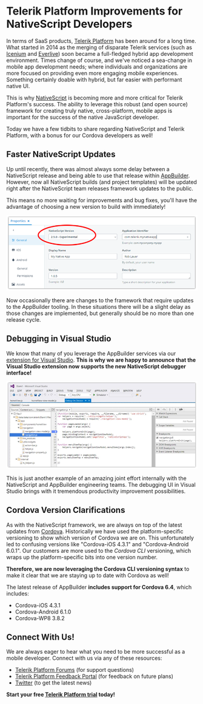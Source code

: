 # Telerik Platform Improvements for NativeScript Developers

In terms of SaaS products, [Telerik Platform](http://www.telerik.com/platform) has been around for a long time. What started in 2014 as the merging of disparate Telerik services (such as [Icenium](http://www.telerik.com/platform/appbuilder) and [Everlive](http://www.telerik.com/platform/backend-services)) soon became a full-fledged hybrid app development environment. Times change of course, and we've noticed a sea-change in mobile app development needs; where individuals and organizations are more focused on providing even more engaging mobile experiences. Something certainly doable with hybrid, but far easier with performant native UI.

This is why [NativeScript](https://www.nativescript.org/) is becoming more and more critical for Telerik Platform's success. The ability to leverage this robust (and open source) framework for creating truly native, cross-platform, mobile apps is important for the success of the native JavaScript developer.

Today we have a few tidbits to share regarding NativeScript and Telerik Platform, with a bonus for our Cordova developers as well!

## Faster NativeScript Updates

Up until recently, there was almost always some delay between a NativeScript release and being able to use that release within [AppBuilder](http://www.telerik.com/platform/appbuilder). However, now all NativeScript builds (and project templates) will be updated right after the NativeScript team releases framework updates to the public.

This means no more waiting for improvements and bug fixes, you'll have the advantage of choosing a new version to build with immediately!

![nativescript build support in appbuilder](build-support.png)

Now occasionally there are changes to the framework that require updates to the AppBuilder tooling. In these situations there will be a slight delay as those changes are implemented, but generally should be no more than one release cycle.

## Debugging in Visual Studio

We know that many of you leverage the AppBuilder services via our [extension for Visual Studio](http://www.telerik.com/platform/appbuilder/visual-studio-extension). **This is why we are happy to announce that the Visual Studio extension now supports the new NativeScript debugger interface!**

![visual studio debugging](vs-support.png)

This is just another example of an amazing joint effort internally with the NativeScript and AppBuilder engineering teams. The debugging UI in Visual Studio brings with it tremendous productivity improvement possibilities.

## Cordova Version Clarifications

As with the NativeScript framework, we are always on top of the latest updates from [Cordova](http://cordova.apache.org/). Historically we have used the platform-specific versioning to show which version of Cordova we are on. This unfortunately led to confusing versions like "Cordova-iOS 4.3.1" and "Cordova-Android 6.0.1". Our customers are more used to the *Cordova CLI* versioning, which wraps up the platform-specific bits into one version number.

**Therefore, we are now leveraging the Cordova CLI versioning syntax** to make it clear that we are staying up to date with Cordova as well!

The latest release of AppBuilder **includes support for Cordova 6.4**, which includes:

- Cordova-iOS 4.3.1
- Cordova-Android 6.1.0
- Cordova-WP8 3.8.2

## Connect With Us!

We are always eager to hear what you need to be more successful as a mobile developer. Connect with us via any of these resources:

- [Telerik Platform Forums](http://www.telerik.com/forums/platform) (for support questions)
- [Telerik Platform Feedback Portal](https://feedback.telerik.com/Project/129) (for feedback on future plans)
- [Twitter](https://twitter.com/telerik) (to get the latest news)

**Start your free [Telerik Platform trial](https://platform.telerik.com/#register) today!**